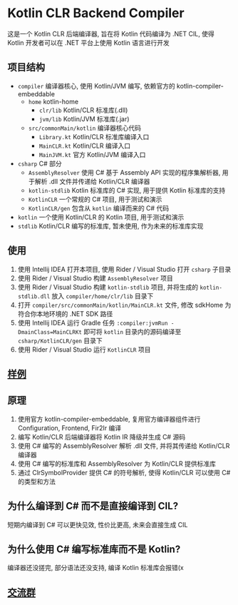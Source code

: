 # Kotlin CLR Backend Compiler

这是一个 Kotlin CLR 后端编译器, 旨在将 Kotlin 代码编译为 .NET CIL, 使得 Kotlin 开发者可以在 .NET 平台上使用 Kotlin 语言进行开发<br>

## 项目结构
- `compiler` 编译器核心, 使用 Kotlin/JVM 编写, 依赖官方的 kotlin-compiler-embeddable
  - `home` kotlin-home
    - `clr/lib` Kotlin/CLR 标准库(.dll)
    - `jvm/lib` Kotlin/JVM 标准库(.jar)
  - `src/commonMain/kotlin` 编译器核心代码
    - `Library.kt` Kotlin/CLR 标准库编译入口
    - `MainCLR.kt` Kotlin/CLR 编译入口
    - `MainJVM.kt` 官方 Kotlin/JVM 编译入口
- `csharp` C# 部分
  - `AssemblyResolver` 使用 C# 基于 Assembly API 实现的程序集解析器, 用于解析 .dll 文件并传递给 Kotlin/CLR 编译器
  - `kotlin-stdlib` Kotlin 标准库的 C# 实现, 用于提供 Kotlin 标准库的支持
  - `KotlinCLR` 一个常规的 C# 项目, 用于测试和演示
  - `KotlinCLR/gen` 包含从 `kotlin` 编译而来的 C# 代码
- `kotlin` 一个使用 Kotlin/CLR 的 Kotlin 项目, 用于测试和演示
- `stdlib` Kotlin/CLR 编写的标准库, 暂未使用, 作为未来的标准库实现

## 使用
1. 使用 Intellij IDEA 打开本项目, 使用 Rider / Visual Studio 打开 `csharp` 子目录
2. 使用 Rider / Visual Studio 构建 `AssemblyResolver` 项目
3. 使用 Rider / Visual Studio 构建 `kotlin-stdlib` 项目, 并将生成的 `kotlin-stdlib.dll` 放入 `compiler/home/clr/lib` 目录下
4. 打开 `compiler/src/commonMain/kotlin/MainCLR.kt` 文件, 修改 sdkHome 为符合你本地环境的 .NET SDK 路径
5. 使用 Intellij IDEA 运行 Gradle 任务 `:compiler:jvmRun -DmainClass=MainCLRKt` 即可将 `kotlin` 目录内的源码编译至 `csharp/KotlinCLR/gen` 目录下
6. 使用 Rider / Visual Studio 运行 `KotlinCLR` 项目 

## [样例](./Example.md)

## 原理
1. 使用官方 kotlin-compiler-embeddable, 复用官方编译器组件进行 Configuration, Frontend, Fir2Ir 编译
2. 编写 Kotlin/CLR 后端编译器将 Kotlin IR 降级并生成 C# 源码
3. 使用 C# 编写的 AssemblyResolver 解析 .dll 文件, 并将其传递给 Kotlin/CLR 编译器
4. 使用 C# 编写的标准库和 AssemblyResolver 为 Kotlin/CLR 提供标准库
5. 通过 ClrSymbolProvider 提供 C# 的符号解析, 使得 Kotlin/CLR 可以使用 C# 的类型和方法

## 为什么编译到 C# 而不是直接编译到 CIL?
短期内编译到 C# 可以更快见效, 性价比更高, 未来会直接生成 CIL

## 为什么使用 C# 编写标准库而不是 Kotlin?
编译器还没搓完, 部分语法还没支持, 编译 Kotlin 标准库会报错(x

## [交流群](https://qm.qq.com/q/ed5aIJqOrK)